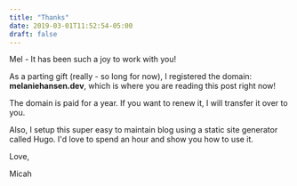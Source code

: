 ```yaml
---
title: "Thanks"
date: 2019-03-01T11:52:54-05:00
draft: false
---
```

Mel - It has been such a joy to work with you!

<!--more-->

As a parting gift (really - so long for now), I registered the domain: **melaniehansen.dev**, which is where you are reading this post right now!

The domain is paid for a year. If you want to renew it, I will transfer it over to you.

Also, I setup this super easy to maintain blog using a static site generator called Hugo. I'd love to spend an hour and show you how to use it.

Love,

Micah
